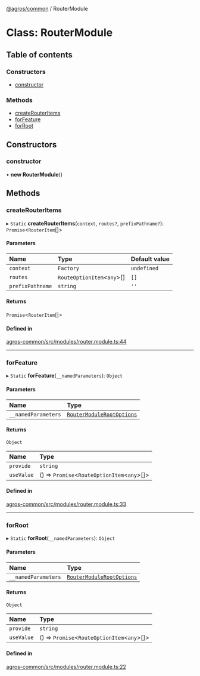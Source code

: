 [@agros/common](../index.md) / RouterModule

# Class: RouterModule

## Table of contents

### Constructors

- [constructor](RouterModule.md#constructor)

### Methods

- [createRouterItems](RouterModule.md#createrouteritems)
- [forFeature](RouterModule.md#forfeature)
- [forRoot](RouterModule.md#forroot)

## Constructors

### <a id="constructor" name="constructor"></a> constructor

• **new RouterModule**()

## Methods

### <a id="createrouteritems" name="createrouteritems"></a> createRouterItems

▸ `Static` **createRouterItems**(`context`, `routes?`, `prefixPathname?`): `Promise`<`RouterItem`[]\>

#### Parameters

| Name | Type | Default value |
| :------ | :------ | :------ |
| `context` | `Factory` | `undefined` |
| `routes` | `RouteOptionItem`<`any`\>[] | `[]` |
| `prefixPathname` | `string` | `''` |

#### Returns

`Promise`<`RouterItem`[]\>

#### Defined in

[agros-common/src/modules/router.module.ts:44](https://github.com/agrosjs/agros/blob/93cc9fc/packages/agros-common/src/modules/router.module.ts#L44)

___

### <a id="forfeature" name="forfeature"></a> forFeature

▸ `Static` **forFeature**(`__namedParameters`): `Object`

#### Parameters

| Name | Type |
| :------ | :------ |
| `__namedParameters` | [`RouterModuleRootOptions`](../interfaces/RouterModuleRootOptions.md) |

#### Returns

`Object`

| Name | Type |
| :------ | :------ |
| `provide` | `string` |
| `useValue` | () => `Promise`<`RouteOptionItem`<`any`\>[]\> |

#### Defined in

[agros-common/src/modules/router.module.ts:33](https://github.com/agrosjs/agros/blob/93cc9fc/packages/agros-common/src/modules/router.module.ts#L33)

___

### <a id="forroot" name="forroot"></a> forRoot

▸ `Static` **forRoot**(`__namedParameters`): `Object`

#### Parameters

| Name | Type |
| :------ | :------ |
| `__namedParameters` | [`RouterModuleRootOptions`](../interfaces/RouterModuleRootOptions.md) |

#### Returns

`Object`

| Name | Type |
| :------ | :------ |
| `provide` | `string` |
| `useValue` | () => `Promise`<`RouteOptionItem`<`any`\>[]\> |

#### Defined in

[agros-common/src/modules/router.module.ts:22](https://github.com/agrosjs/agros/blob/93cc9fc/packages/agros-common/src/modules/router.module.ts#L22)
